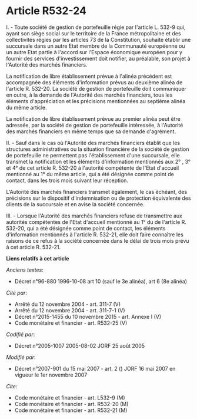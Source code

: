 # Article R532-24

I. - Toute société de gestion de portefeuille régie par l'article L. 532-9 qui, ayant son siège social sur le territoire de
la France métropolitaine et des collectivités régies par les articles 73 de la Constitution, souhaite établir une succursale
dans un autre Etat membre de la Communauté européenne ou un autre Etat partie à l'accord sur l'Espace économique européen
pour y fournir des services d'investissement doit notifier, au préalable, son projet à l'Autorité des marchés financiers.

La notification de libre établissement prévue à l'alinéa précédent est accompagnée des éléments d'information prévus au
deuxième alinéa de l'article R. 532-20. La société de gestion de portefeuille doit communiquer en outre, à la demande de
l'Autorité des marchés financiers, tous les éléments d'appréciation et les précisions mentionnées au septième alinéa du même
article.

La notification de libre établissement prévue au premier alinéa peut être adressée, par la société de gestion de portefeuille
intéressée, à l'Autorité des marchés financiers en même temps que sa demande d'agrément.

II. - Sauf dans le cas où l'Autorité des marchés financiers établit que les structures administratives ou la situation
financière de la société de gestion de portefeuille ne permettent pas l'établissement d'une succursale, elle transmet la
notification et les éléments d'information mentionnés aux 2° , 3° et 4° de cet article R. 532-20 à l'autorité compétente de
l'Etat d'accueil mentionné au 1° du même article, qui a été désignée comme point de contact, dans les trois mois suivant leur
réception.

L'Autorité des marchés financiers transmet également, le cas échéant, des précisions sur le dispositif d'indemnisation ou de
protection équivalente des clients de la succursale et en avise la société concernée.

III. - Lorsque l'Autorité des marchés financiers refuse de transmettre aux autorités compétentes de l'Etat d'accueil
mentionné au 1° du de l'article R. 532-20, qui a été désignée comme point de contact, les éléments d'information mentionnés à
l'article R. 532-21, elle doit faire connaître les raisons de ce refus à la société concernée dans le délai de trois mois
prévu à cet article R. 532-21.

**Liens relatifs à cet article**

_Anciens textes_:

  - Décret n°96-880 1996-10-08 art 10 (sauf le 3e alinéa), art 6 (8e alinéa)

_Cité par_:

  - Arrêté du 12 novembre 2004 - art. 311-7 (V)
  - Arrêté du 12 novembre 2004 - art. 311-7-1 (V)
  - Décret n°2015-1455 du 10 novembre 2015 - art. Annexe I (V)
  - Code monétaire et financier - art. R532-25 (V)

_Codifié par_:

  - Décret n°2005-1007 2005-08-02 JORF 25 août 2005

_Modifié par_:

  - Décret n°2007-901 du 15 mai 2007 - art. 2 () JORF 16 mai 2007 en vigueur le 1er novembre 2007

_Cite_:

  - Code monétaire et financier - art. L532-9 (M)
  - Code monétaire et financier - art. R532-20 (M)
  - Code monétaire et financier - art. R532-21 (M)
